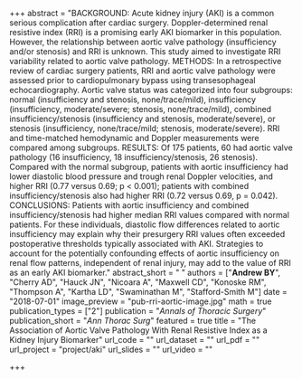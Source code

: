 +++
abstract = "BACKGROUND: Acute kidney injury (AKI) is a common serious complication after cardiac surgery. Doppler-determined renal resistive index (RRI) is a promising early AKI biomarker in this population. However, the relationship between aortic valve pathology (insufficiency and/or stenosis) and RRI is unknown. This study aimed to investigate RRI variability related to aortic valve pathology. METHODS: In a retrospective review of cardiac surgery patients, RRI and aortic valve pathology were assessed prior to cardiopulmonary bypass using transesophageal echocardiography. Aortic valve status was categorized into four subgroups: normal (insufficiency and stenosis, none/trace/mild), insufficiency (insufficiency, moderate/severe; stenosis, none/trace/mild), combined insufficiency/stenosis (insufficiency and stenosis, moderate/severe), or stenosis (insufficiency, none/trace/mild; stenosis, moderate/severe). RRI and time-matched hemodynamic and Doppler measurements were compared among subgroups. RESULTS: Of 175 patients, 60 had aortic valve pathology (16 insufficiency, 18 insufficiency/stenosis, 26 stenosis). Compared with the normal subgroup, patients with aortic insufficiency had lower diastolic blood pressure and trough renal Doppler velocities, and higher RRI (0.77 versus 0.69; p < 0.001); patients with combined insufficiency/stenosis also had higher RRI (0.72 versus 0.69, p = 0.042). CONCLUSIONS: Patients with aortic insufficiency and combined insufficiency/stenosis had higher median RRI values compared with normal patients. For these individuals, diastolic flow differences related to aortic insufficiency may explain why their presurgery RRI values often exceeded postoperative thresholds typically associated with AKI. Strategies to account for the potentially confounding effects of aortic insufficiency on renal flow patterns, independent of renal injury, may add to the value of RRI as an early AKI biomarker."
abstract_short = " "
authors = ["**Andrew BY**", "Cherry AD", "Hauck JN", "Nicoara A", "Maxwell CD", "Konoske RM", "Thompson A", "Kartha LD", "Swaminathan M", "Stafford-Smith M"]
date = "2018-07-01"
image_preview = "pub-rri-aortic-image.jpg"
math = true
publication_types = ["2"]
publication = "*Annals of Thoracic Surgery*"
publication_short = "*Ann Thorac Surg*"
featured = true
title = "The Association of Aortic Valve Pathology With Renal Resistive Index as a Kidney Injury Biomarker"
url_code = ""
url_dataset = ""
url_pdf = ""
url_project = "project/aki"
url_slides = ""
url_video = ""

+++
